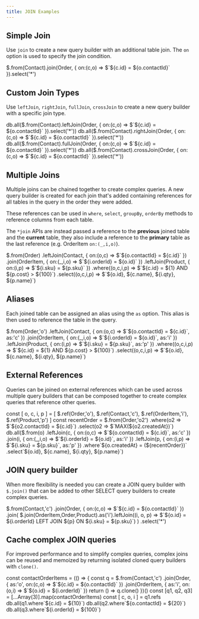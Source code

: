 ```yaml
---
title: JOIN Examples
---
```


## Simple Join

Use `join` to create a new query builder with an additional table join. The `on` option is used to specify the join condition.

<live-preview>
$.from(Contact).join(Order, { on:(c,o) => $`${c.id} = ${o.contactId}` }).select('*')
</live-preview>

## Custom Join Types

Use `leftJoin`, `rightJoin`, `fullJoin`, `crossJoin` to create a new query builder with a specific join type.

<live-preview>
db.all($.from(Contact).leftJoin(Order, { on:(c,o) => $`${c.id} = ${o.contactId}` }).select('*'))
db.all($.from(Contact).rightJoin(Order, { on:(c,o) => $`${c.id} = ${o.contactId}` }).select('*'))
db.all($.from(Contact).fullJoin(Order, { on:(c,o) => $`${c.id} = ${o.contactId}` }).select('*'))
db.all($.from(Contact).crossJoin(Order, { on:(c,o) => $`${c.id} = ${o.contactId}` }).select('*'))
</live-preview>

## Multiple Joins

Multiple joins can be chained together to create complex queries. A new query builder is created for each join 
that's added containing references for all tables in the query in the order they were added. 

These references can be used in `where`, `select`, `groupBy`, `orderBy` methods to reference columns from each table.

The `*join` APIs are instead passed a reference to the **previous** joined table and the **current** table, they also include
a reference to the **primary** table as the last reference (e.g. OrderItem `on:(_,i,o)`).

<live-preview>
$.from(Order)
  .leftJoin(Contact, { on:(o,c) => $`${o.contactId} = ${c.id}` })
  .join(OrderItem,   { on:(_,i,o) => $`${i.orderId} = ${o.id}` })
  .leftJoin(Product, { on:(i,p) => $`${i.sku} = ${p.sku}` })
  .where((o,c,i,p) => $`${c.id} = ${1} AND ${p.cost} > ${100}`)
  .select((o,c,i,p) => $`${o.id}, ${c.name}, ${i.qty}, ${p.name}`)
</live-preview>

## Aliases

Each joined table can be assigned an alias using the `as` option. This alias is then used to reference the table in the query.

<live-preview>
$.from(Order,'o')
  .leftJoin(Contact, { on:(o,c) => $`${o.contactId} = ${c.id}`, as:'c' })
  .join(OrderItem, { on:(_,i,o) => $`${i.orderId} = ${o.id}`, as:'i' })
  .leftJoin(Product, { on:(i,p) => $`${i.sku} = ${p.sku}`, as:'p' })
  .where((o,c,i,p) => $`${c.id} = ${1} AND ${p.cost} > ${100}`)
  .select((o,c,i,p) => $`${o.id}, ${c.name}, ${i.qty}, ${p.name}`)
</live-preview>

## External References

Queries can be joined on external references which can be used across multiple query builders that can be composed together 
to create complex queries that reference other queries.

<live-preview>
const [ o, c, i, p ] = [ 
  $.ref(Order,'o'), $.ref(Contact,'c'), $.ref(OrderItem,'i'), $.ref(Product,'p') ]
const recentOrder = $.from(Order,'o2')
  .where(o2 => $`${o2.contactId} = ${c.id}`)
  .select(o2 => $`MAX(${o2.createdAt})`)
db.all($.from(o)
  .leftJoin(c, { on:(o,c) => $`${o.contactId} = ${c.id}`, as:'c' })
  .join(i, { on:(_,i,o) => $`${i.orderId} = ${o.id}`, as:'i' })
  .leftJoin(p, { on:(i,p) => $`${i.sku} = ${p.sku}`, as:'p' })
  .where`${o.createdAt} = (${recentOrder})`
  .select`${o.id}, ${c.name}, ${i.qty}, ${p.name}`)
</live-preview>

## JOIN query builder

When more flexibility is needed you can create a JOIN query builder with `$.join()` that can be added to other SELECT
query builders to create complex queries.

<live-preview>
$.from(Contact,'c')
    .join(Order, { on:(c,o) => $`${c.id} = ${o.contactId}` })
    .join(
       $.join(OrderItem,Order,Product).as('i').leftJoin((i, o, p) => 
         $`${o.id} = ${i.orderId} LEFT JOIN ${p} ON ${i.sku} = ${p.sku}`)
    )
    .select('*')
</live-preview>

## Cache complex JOIN queries

For improved performance and to simplify complex queries, complex joins can be reused and memoized by returning isolated
cloned query builders with `clone()`.

<live-preview>
 const contactOrderItems = (() => {
    const q = $.from(Contact,'c')
        .join(Order,     { as:'o', on:(c,o) => $`${c.id} = ${o.contactId}` })
        .join(OrderItem, { as:'i', on:(o,i) => $`${o.id} = ${i.orderId}` })
    return () => q.clone()
})()
const [q1, q2, q3] = [...Array(3)].map(contactOrderItems)
const [ c, o, i ] = q1.refs
db.all(q1.where`${c.id} = ${10}`)
db.all(q2.where`${o.contactId} = ${20}`)
db.all(q3.where`${i.orderId} = ${100}`)
</live-preview>
